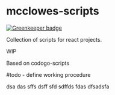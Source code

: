 # mcclowes-scripts

[![Greenkeeper badge](https://badges.greenkeeper.io/mcclowes/mcclowes-scripts.svg)](https://greenkeeper.io/)

Collection of scripts for react projects.



WIP

Based on codogo-scripts

#todo - define working procedure

dsa
das
sffs
dsff
sfd
sdffds
fdas
dfsadsfa